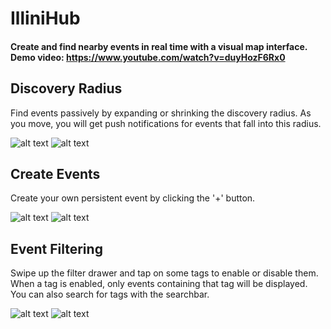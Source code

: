 # IlliniHub

#### Create and find nearby events in real time with a visual map interface. Demo video: https://www.youtube.com/watch?v=duyHozF6Rx0


## Discovery Radius
Find events passively by expanding or shrinking the discovery radius. As you move, you will get push notifications for events that fall into this radius.  

![alt text](https://github.com/L33thaxor118/Illinihub/blob/master/screenshots/Screenshot_20181128-215128_IlliniHub.jpg)
![alt text](https://github.com/L33thaxor118/Illinihub/blob/master/screenshots/Screenshot_20181128-215622_IlliniHub.jpg)

## Create Events
Create your own persistent event by clicking the '+' button.  

![alt text](https://github.com/L33thaxor118/Illinihub/blob/master/screenshots/Screenshot_20181128-215626_IlliniHub.jpg)
![alt text](https://github.com/L33thaxor118/Illinihub/blob/master/screenshots/Screenshot_20181128-221014_IlliniHub.jpg)

## Event Filtering
Swipe up the filter drawer and tap on some tags to enable or disable them. When a tag is enabled, only events containing that tag will be displayed. You can also search for tags with the searchbar.

![alt text](https://github.com/L33thaxor118/Illinihub/blob/master/screenshots/Screenshot_20181207-232221_IlliniHub.jpg)
![alt text](https://github.com/L33thaxor118/Illinihub/blob/master/screenshots/Screenshot_20181207-232325_IlliniHub.jpg)

